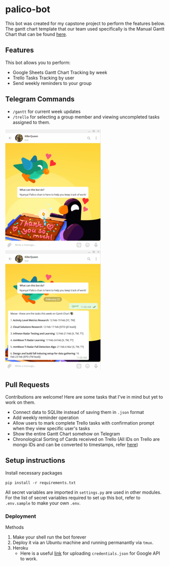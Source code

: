 # palico-bot

This bot was created for my capstone project to perform the features below.
The gantt chart template that our team used specifically is the Manual Gantt Chart that can be found [here](https://www.teamgantt.com/free-gantt-chart-excel-template).

## Features

This bot allows you to perform:

- Google Sheets Gantt Chart Tracking by week
- Trello Tasks Tracking by user
- Send weekly reminders to your group

## Telegram Commands

- `/gantt` for current week updates
- `/trello` for selecting a group member and viewing uncompleted tasks assigned to them.

<div>
<img src="demo/gantt_chart_tasks.gif" width=300></img>
<img src="demo/trello_tasks.gif" width=300></img>
</div>

## Pull Requests

Contributions are welcome! Here are some tasks that I've in mind but yet to work on them.

- Connect data to SQLlite instead of saving them in `.json` format
- Add weekly reminder operation
- Allow users to mark complete Trello tasks with confirmation prompt when they view specific user's tasks
- Show the entire Gantt Chart somehow on Telegram
- Chronological Sorting of Cards received on Trello (All IDs on Trello are mongo IDs and can be converted to timestamps, refer [here](https://developers.trello.com/reference#boardsboardidtest))

## Setup instructions 

Install necessary packages

```
pip install -r requirements.txt
```

All secret variables are imported in `settings.py` are used in other modules. For the list of secret variables required to set up this bot, refer to `.env.sample` to make your own `.env`.


### Deployment

Methods
1. Make your shell run the bot forever 
2. Deploy it via an Ubuntu machine and running permanantly via `tmux`.
3. Heroku
   - Here is a useful [link](https://coreyward.svbtle.com/how-to-send-a-multiline-file-to-heroku-config) for uploading `credentials.json` for Google API to work. 
